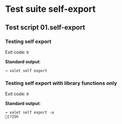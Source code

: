 # Test suite self-export

## Test script 01.self-export

### Testing self export



Exit code: `0`

**Standard output**:

```text
→ valet self export
```

### Testing self export with library functions only



Exit code: `0`

**Standard output**:

```text
→ valet self export -a
[?25h
```

